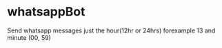 # whatsappBot
Send whatsapp messages
just the hour(12hr or 24hrs) forexample 13
and minute (00, 59)
